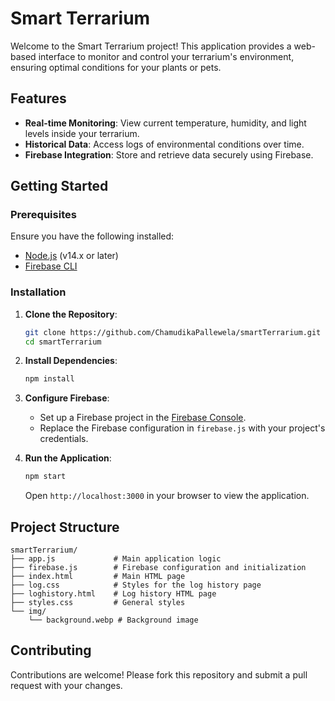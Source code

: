 
# Smart Terrarium

Welcome to the Smart Terrarium project! This application provides a web-based interface to monitor and control your terrarium's environment, ensuring optimal conditions for your plants or pets.

## Features

- **Real-time Monitoring**: View current temperature, humidity, and light levels inside your terrarium.
- **Historical Data**: Access logs of environmental conditions over time.
- **Firebase Integration**: Store and retrieve data securely using Firebase.

## Getting Started

### Prerequisites

Ensure you have the following installed:

- [Node.js](https://nodejs.org/) (v14.x or later)
- [Firebase CLI](https://firebase.google.com/docs/cli)

### Installation

1. **Clone the Repository**:

   ```bash
   git clone https://github.com/ChamudikaPallewela/smartTerrarium.git
   cd smartTerrarium
   ```

2. **Install Dependencies**:

   ```bash
   npm install
   ```

3. **Configure Firebase**:

   - Set up a Firebase project in the [Firebase Console](https://console.firebase.google.com/).
   - Replace the Firebase configuration in `firebase.js` with your project's credentials.

4. **Run the Application**:

   ```bash
   npm start
   ```

   Open `http://localhost:3000` in your browser to view the application.

## Project Structure

```
smartTerrarium/
├── app.js             # Main application logic
├── firebase.js        # Firebase configuration and initialization
├── index.html         # Main HTML page
├── log.css            # Styles for the log history page
├── loghistory.html    # Log history HTML page
├── styles.css         # General styles
└── img/
    └── background.webp # Background image
```

## Contributing

Contributions are welcome! Please fork this repository and submit a pull request with your changes.

